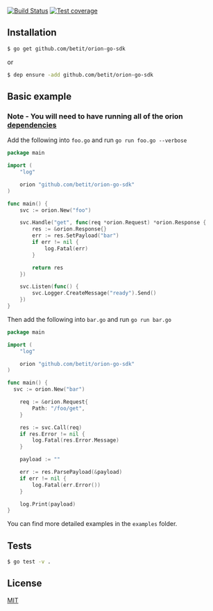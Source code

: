 [![Build Status][travis-image]][travis-url] 
[![Test coverage][coveralls-image]][coveralls-url]

## Installation

```sh
$ go get github.com/betit/orion-go-sdk
```

or

```sh
$ dep ensure -add github.com/betit/orion-go-sdk
```

## Basic example

### Note - You will need to have running all of the orion [dependencies](https://github.com/betit/orion/tree/dev#development)

Add the following into `foo.go` and run `go run foo.go --verbose`

```go
package main

import (
	"log"

	orion "github.com/betit/orion-go-sdk"
)

func main() {
	svc := orion.New("foo")

	svc.Handle("get", func(req *orion.Request) *orion.Response {
		res := &orion.Response{}
		err := res.SetPayload("bar")
		if err != nil {
			log.Fatal(err)
		}

		return res
	})

	svc.Listen(func() {
		svc.Logger.CreateMessage("ready").Send()
	})
}
```

Then add the following into `bar.go` and run `go run bar.go`

```go
package main

import (
	"log"

	orion "github.com/betit/orion-go-sdk"
)

func main() {
  svc := orion.New("bar")

	req := &orion.Request{
		Path: "/foo/get",
	}

	res := svc.Call(req)
	if res.Error != nil {
		log.Fatal(res.Error.Message)
	}

	payload := ""

	err := res.ParsePayload(&payload)
	if err != nil {
		log.Fatal(err.Error())
	}

	log.Print(payload)
}
```

You can find more detailed examples in the `examples` folder.

## Tests

```bash
$ go test -v .
```

## License

[MIT](https://github.com/betit/orion-go-sdk/blob/master/LICENSE)

[travis-image]: https://travis-ci.org/betit/orion-go-sdk.svg?branch=master
[travis-url]: https://travis-ci.org/betit/orion-go-sdk/
[coveralls-image]: https://coveralls.io/repos/betit/orion-go-sdk/badge.svg
[coveralls-url]: https://coveralls.io/r/betit/orion-go-sdk
